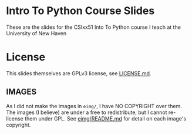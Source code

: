 # Intro To Python Course Slides
These are the slides for the CSIxx51 Into To Python course I teach at the University of New Haven

# License
This slides themselves are GPLv3 license, see [LICENSE.md](LICENSE.md).

## IMAGES
As I did not make the images in `eimg/`, I have NO COPYRIGHT over them. The images (I believe) are under a free to redistribute, but I cannot re-license them under GPL. See [eimg/README.md](eimg/README.md) for detail on each image's copyright.

